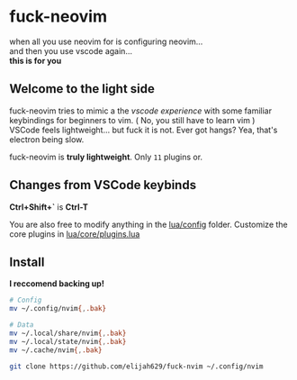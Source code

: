 # fuck-neovim

when all you use neovim for is configuring neovim...  
and then you use vscode again...  
**this is for you**

## Welcome to the light side

fuck-neovim tries to mimic a the *vscode experience* with some familiar keybindings for beginners to vim. ( No, you still have to learn vim )  
VSCode feels lightweight... but fuck it is not. Ever got hangs? Yea, that's electron being slow.  
<!-- please update this plugin count future me -->
fuck-neovim is **truly lightweight**. Only `11` plugins or.

## Changes from VSCode keybinds

**Ctrl+Shift+`** is **Ctrl-T**

You are also free to modify anything in the [lua/config](./lua/config/) folder. Customize the core plugins in [lua/core/plugins.lua](./lua/core/plugins.lua)

## Install

**I reccomend backing up!**

```sh
# Config
mv ~/.config/nvim{,.bak}

# Data
mv ~/.local/share/nvim{,.bak}
mv ~/.local/state/nvim{,.bak}
mv ~/.cache/nvim{,.bak}
```

```sh
git clone https://github.com/elijah629/fuck-nvim ~/.config/nvim
```
